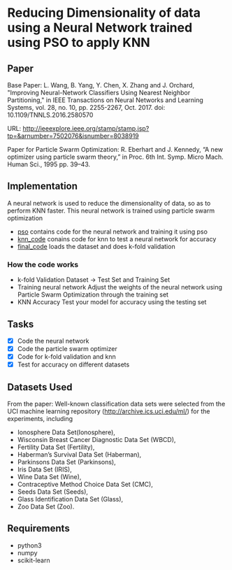 # Reducing Dimensionality of data using a Neural Network trained using PSO to apply KNN
## Paper
Base Paper: L. Wang, B. Yang, Y. Chen, X. Zhang and J. Orchard, "Improving Neural-Network Classifiers Using Nearest Neighbor Partitioning," in IEEE Transactions on Neural Networks and Learning Systems, vol. 28, no. 10, pp. 2255-2267, Oct. 2017. doi: 10.1109/TNNLS.2016.2580570

URL: http://ieeexplore.ieee.org/stamp/stamp.jsp?tp=&arnumber=7502076&isnumber=8038919


Paper for Particle Swarm Optimization: R. Eberhart and J. Kennedy, “A new optimizer using particle swarm theory,” in Proc. 6th Int. Symp. Micro Mach. Human Sci., 1995 pp. 39–43.
## Implementation
A neural network is used to reduce the dimensionality of data, so as to perform KNN faster.
This neural network is trained using particle swarm optimization

* [pso](pso.py) contains code for the neural network and training it using pso
* [knn_code](knn_code.py) conains code for knn to test a neural network for accuracy
* [final_code](final_code.py) loads the dataset and does k-fold validation

### How the code works
* k-fold Validation
Dataset ->  Test Set and Training Set
* Training neural network
Adjust the weights of the neural network using Particle Swarm Optimization through the training set
* KNN Accuracy
Test your model for accuracy using the testing set

## Tasks
- [x] Code the neural network
- [x] Code the particle swarm optimizer
- [x] Code for k-fold validation and knn
- [x] Test for accuracy on different datasets

## Datasets Used
From the paper:
Well-known classification data sets were selected from the UCI machine learning repository (http://archive.ics.uci.edu/ml/) for the experiments, including 
* Ionosphere Data Set(Ionosphere),
* Wisconsin Breast Cancer Diagnostic Data Set (WBCD),
* Fertility Data Set (Fertility), 
* Haberman’s Survival Data Set (Haberman), 
* Parkinsons Data Set (Parkinsons), 
* Iris Data Set (IRIS), 
* Wine Data Set (Wine), 
* Contraceptive Method Choice Data Set (CMC),
* Seeds Data Set (Seeds), 
* Glass Identification Data Set (Glass), 
* Zoo Data Set (Zoo).

## Requirements
* python3
* numpy
* scikit-learn